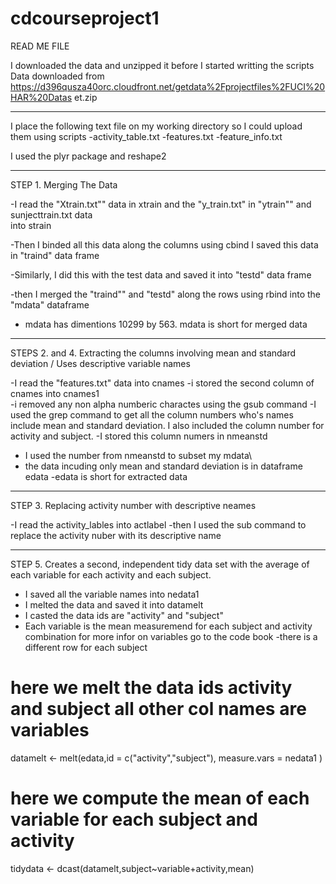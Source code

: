 cdcourseproject1
================

READ ME FILE 

   I downloaded the data and unzipped it before I started writting the scripts
   Data downloaded from https://d396qusza40orc.cloudfront.net/getdata%2Fprojectfiles%2FUCI%20HAR%20Datas      et.zip 
   
  _______________________________________________
  
  I place the following text file on my working directory so I could upload them using scripts
  -activity_table.txt
  -features.txt
  -feature_info.txt
  
  
  I used the plyr package and reshape2
  
  ______________________________________________________________________
  
  STEP 1. Merging The Data
  
  -I read the "Xtrain.txt"" data in xtrain and the "y_train.txt" in "ytrain"" and sunjecttrain.txt data    
  into strain
  
  -Then I binded all this data along the columns using cbind
   I saved this data in "traind" data frame
  
  -Similarly, I did this with the test data and saved it into "testd" data frame
  
  
  -then I merged the "traind"" and "testd" along the rows using rbind into the "mdata" dataframe
  
  - mdata has dimentions 10299  by 563. mdata is short for merged data

 ______________________________________________________________
 STEPS 2. and 4. Extracting the columns involving mean and standard deviation / 
   Uses descriptive variable   names
    
  -I read the "features.txt" data into cnames
  -i stored the second column of cnames into cnames1  
  -i removed any non alpha numberic charactes using the gsub command
  -I used the grep command to get all the  column numbers who's  names include mean and standard
  deviation. I also included the column number for activity and subject. 
  -I stored this column numers in  nmeanstd 
  - I used the number from nmeanstd to subset my mdata\
  - the data incuding only mean and standard deviation is in dataframe edata
  -edata is short for extracted data
  
  ______________________________________________________________
  STEP 3. Replacing activity number with descriptive neames
    
 -I read the activity_lables into actlabel
 -then I used the sub command to replace the activity nuber 
 with its descriptive name
 
 _________________________________________________________
 STEP 5. Creates a second, independent tidy data set with the average of each variable for each activity and each subject.
  
  - I saved all the variable names into nedata1
  - I melted the data and saved it into datamelt
  - I casted the data ids are "activity" and "subject"
  - Each variable is the mean measuremend for each subject and activity combination
  for more infor on variables go to the code book
  -there is a different row for each subject

  
  

  # here we melt the data ids activity and subject all other col names are variables
  
  datamelt <- melt(edata,id = c("activity","subject"), measure.vars = nedata1   )
  
  # here we compute the mean of each variable for each subject and activity
  
  tidydata <- dcast(datamelt,subject~variable+activity,mean)
 
  
  
  
  
